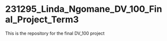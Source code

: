 # 231295_Linda_Ngomane_DV_100_Final_Project_Term3
This is the repository for the final DV_100 project
